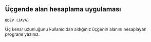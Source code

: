 ## Üçgende alan hesaplama uygulaması
```
ÖDEV (JAVA)
```
Üç kenar uzunluğunu kullanıcıdan aldığınız üçgenin alanını hesaplayan programı yazınız.